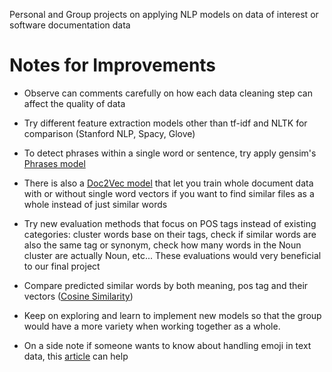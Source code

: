 Personal and Group projects on applying NLP models on data of interest or software documentation data

# Notes for Improvements
- Observe can comments carefully on how each data cleaning step can affect the quality of data
- Try different feature extraction models other than tf-idf and NLTK for comparison (Stanford NLP, Spacy, Glove)
- To detect phrases within a single word or sentence, try apply gensim's [Phrases model](https://radimrehurek.com/gensim/models/phrases.html)
- There is also a [Doc2Vec model](https://radimrehurek.com/gensim/models/doc2vec.html) that let you train whole document data with or without single word vectors if you want to find similar files as a whole instead of just similar words
- Try new evaluation methods that focus on POS tags instead of existing categories: cluster words base on their tags, check if similar words are also the same tag or synonym, check how many words in the Noun cluster are actually Noun, etc... These evaluations would very beneficial to our final project
- Compare predicted similar words by both meaning, pos tag and their vectors ([Cosine Similarity](https://www.delftstack.com/howto/python/cosine-similarity-between-lists-python/))
- Keep on exploring and learn to implement new models so that the group would have a more variety when working together as a whole.

- On a side note if someone wants to know about handling emoji in text data, this [article](https://medium.com/geekculture/text-preprocessing-how-to-handle-emoji-emoticon-641bbfa6e9e7) can help